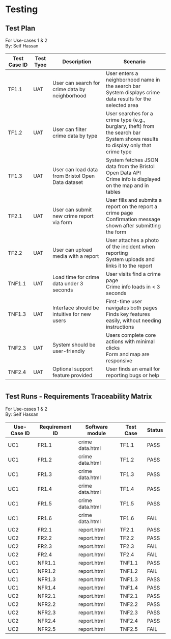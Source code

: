 # Testing

## Test Plan
For Use-cases 1 & 2 <br>
By: Seif Hassan

| Test Case ID | Test Tyoe | Description | Scenario |
| ---------- | -------------- | --------------- | --------- |
| TF1.1 | UAT | User can search for crime data by neighborhood | User enters a neighborhood name in the search bar <br> System displays crime data results for the selected area |
| TF1.2 | UAT | User can filter crime data by type | User searches for a crime type (e.g., burglary, theft) from the search bar <br> System shows results to display only that crime type |
| TF1.3 | UAT | User can load data from Bristol Open Data dataset | System fetches JSON data from the Bristol Open Data API <br> Crime info is displayed on the map and in tables |
| TF2.1 | UAT | User can submit new crime report via form | User fills and submits a report on the report a crime page <br> Confirmation message shown after submitting the form |
| TF2.2 | UAT | User can upload media with a report | User attaches a photo of the incident when reporting <br> System uploads and links it to the report |
| TNF1.1 | UAT | Load time for crime data under 3 seconds | User visits find a crime page <br> Crime info loads in < 3 seconds |
| TNF1.3 | UAT | Interface should be intuitive for new users | First-time user navigates both pages <br> Finds key features easily, without needing instructions |
| TNF2.3 | UAT | System should be user-friendly | Users complete core actions with minimal clicks <br> Form and map are responsive |
| TNF2.4 | UAT | Optional support feature provided | User finds an email for reporting bugs or help |

#

## Test Runs - Requirements Traceability Matrix 
For Use-cases 1 & 2 <br>
By: Seif Hassan

| Use-Case ID | Requirement ID | Software module | Test Case | Status |
| ---------- | -------------- | --------------- | --------- | ------- |
| UC1 | FR1.1 | crime data.html | TF1.1 | PASS |
| UC1 | FR1.2 | crime data.html | TF1.2 | PASS |
| UC1 | FR1.3 | crime data.html | TF1.3 | PASS |
| UC1 | FR1.4 | crime data.html | TF1.4 | PASS |
| UC1 | FR1.5 | crime data.html | TF1.5 | PASS |
| UC1 | FR1.6 | crime data.html | TF1.6 | FAIL |
| UC2 | FR2.1 | report.html | TF2.1 | PASS |
| UC2 | FR2.2 | report.html | TF2.2 | PASS |
| UC2 | FR2.3 | report.html | TF2.3 | FAIL |
| UC2 | FR2.4 | report.html | TF2.4 | FAIL |
| UC1 | NFR1.1 | report.html | TNF1.1 | PASS |
| UC1 | NFR1.2 | report.html | TNF1.2 | FAIL |
| UC1 | NFR1.3 | report.html | TNF1.3 | PASS |
| UC1 | NFR1.4 | report.html | TNF1.4 | PASS |
| UC2 | NFR2.1 | report.html | TNF2.1 | PASS |
| UC2 | NFR2.2 | report.html | TNF2.2 | PASS |
| UC2 | NFR2.3 | report.html | TNF2.3 | PASS |
| UC2 | NFR2.4 | report.html | TNF2.4 | PASS |
| UC2 | NFR2.5 | report.html | TNF2.5 | FAIL |

